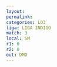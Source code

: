 ```yaml
---
layout: 
permalink: 
categories: LO3
liga: LIGA INDIGO
match: 3
local: SM
r1: 0
r2: 0
out: DMD
---
```

